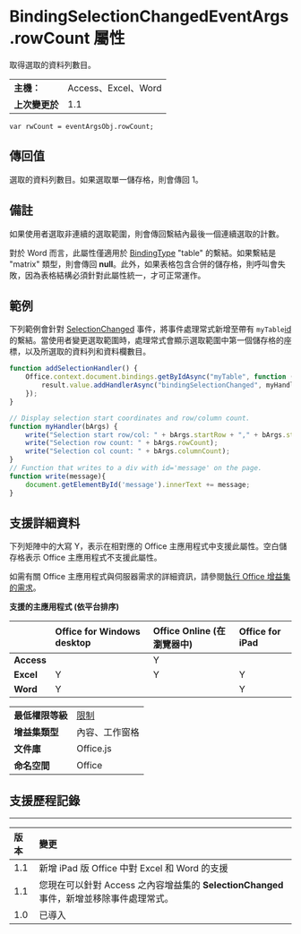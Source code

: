 
# BindingSelectionChangedEventArgs.rowCount 屬性
取得選取的資料列數目。

|||
|:-----|:-----|
|**主機︰**|Access、Excel、Word|
|**上次變更於**|1.1|

```
var rwCount = eventArgsObj.rowCount;
```


## 傳回值

選取的資料列數目。如果選取單一儲存格，則會傳回 1。


## 備註

如果使用者選取非連續的選取範圍，則會傳回繫結內最後一個連續選取的計數。 

對於 Word 而言，此屬性僅適用於 [BindingType](../../reference/shared/bindingtype-enumeration.md) "table" 的繫結。如果繫結是 "matrix" 類型，則會傳回 **null**。此外，如果表格包含合併的儲存格，則呼叫會失敗，因為表格結構必須針對此屬性統一，才可正常運作。


## 範例

下列範例會針對 [SelectionChanged](../../reference/shared/binding.bindingselectionchangedevent.md) 事件，將事件處理常式新增至帶有 `myTable`[id](../../reference/shared/binding.id.md) 的繫結。當使用者變更選取範圍時，處理常式會顯示選取範圍中第一個儲存格的座標，以及所選取的資料列和資料欄數目。


```js
function addSelectionHandler() {
    Office.context.document.bindings.getByIdAsync("myTable", function (result) {
        result.value.addHandlerAsync("bindingSelectionChanged", myHandler);
    });
}

// Display selection start coordinates and row/column count.
function myHandler(bArgs) {
    write("Selection start row/col: " + bArgs.startRow + "," + bArgs.startColumn);
    write("Selection row count: " + bArgs.rowCount);
    write("Selection col count: " + bArgs.columnCount);
}
// Function that writes to a div with id='message' on the page.
function write(message){
    document.getElementById('message').innerText += message; 
}
```


## 支援詳細資料


下列矩陣中的大寫 Y，表示在相對應的 Office 主應用程式中支援此屬性。空白儲存格表示 Office 主應用程式不支援此屬性。

如需有關 Office 主應用程式與伺服器需求的詳細資訊，請參閱[執行 Office 增益集的需求](../../docs/overview/requirements-for-running-office-add-ins.md)。


**支援的主應用程式 (依平台排序)**


||**Office for Windows desktop**|**Office Online (在瀏覽器中)**|**Office for iPad**|
|:-----|:-----|:-----|:-----|
|**Access**||Y||
|**Excel**|Y|Y|Y|
|**Word**|Y||Y|

|||
|:-----|:-----|
|**最低權限等級**|[限制](../../docs/develop/requesting-permissions-for-api-use-in-content-and-task-pane-add-ins.md)|
|**增益集類型**|內容、工作窗格|
|**文件庫**|Office.js|
|**命名空間**|Office|

## 支援歷程記錄



****


|**版本**|**變更**|
|:-----|:-----|
|1.1|新增 iPad 版 Office 中對 Excel 和 Word 的支援|
|1.1|您現在可以針對 Access 之內容增益集的  **SelectionChanged** 事件，新增並移除事件處理常式。|
|1.0|已導入|
